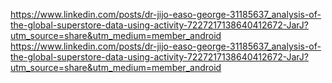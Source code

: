 https://www.linkedin.com/posts/dr-jijo-easo-george-31185637_analysis-of-the-global-superstore-data-using-activity-7227217138640412672-JarJ?utm_source=share&utm_medium=member_android
https://www.linkedin.com/posts/dr-jijo-easo-george-31185637_analysis-of-the-global-superstore-data-using-activity-7227217138640412672-JarJ?utm_source=share&utm_medium=member_android

